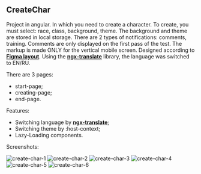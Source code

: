 ## CreateChar

Project in angular. In which you need to create a character. To create, you must select: race, class, background, theme. The background and theme are stored in local storage.
There are 2 types of notifications: comments, training. Comments are only displayed on the first pass of the test.
The markup is made ONLY for the vertical mobile screen.
Designed according to __[Figma layout](https://www.figma.com/file/sM6UWIhwXsGUDRaHlr7Gzc/create-char?node-id=0%3A1&t=lI1gOqtiA2XzFe8L-1)__.
Using the __[ngx-translate](https://github.com/ngx-translate)__ library, the language was switched to EN/RU.

There are 3 pages:
* start-page;
* creating-page;
* end-page.

Features:
* Switching language by __[ngx-translate](https://github.com/ngx-translate)__;
* Switching theme by :host-context;
* Lazy-Loading components.

Screenshots:

<img src="https://user-images.githubusercontent.com/82032813/211029328-46e65069-dd7a-4cc2-badb-189b91cd7586.png" alt="create-char-1" max-width="50%"/> <img src="https://user-images.githubusercontent.com/82032813/211029332-b1745a9b-8ac5-4a8f-90e7-40729afc6a98.png" alt="create-char-2" max-width="50%"/> <img src="https://user-images.githubusercontent.com/82032813/211029334-436c7a59-8606-4e21-af0a-61f0a0745f0c.png" alt="create-char-3" max-width="50%"/> <img src="https://user-images.githubusercontent.com/82032813/211029340-ac24f0f1-aa1e-4027-8a0d-054da3092e4d.png" alt="create-char-4" max-width="50%"/> <img src="https://user-images.githubusercontent.com/82032813/211029344-b34bd893-eb21-44e5-981c-84c081ee95ac.png" alt="create-char-5" max-width="50%"/> <img src="https://user-images.githubusercontent.com/82032813/211029353-7cdfa210-9ea3-42aa-b5ed-071d2a7cd19a.png" alt="create-char-6" max-width="50%"/>
